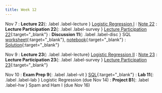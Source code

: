 ```yaml
---
title: Week 12
---
```


Nov 7
: **Lecture 22**{: .label .label-lecture } [Logistic Regression I](lecture/lec22)
    : [Note 22](https://ds100.org/course-notes/logistic_regression_1/logistic_reg_1.html)
: **Lecture Participation 22**{: .label .label-survey } [Lecture Participation 22](https://app.sli.do/event/hjBkCTxUMCzv6aRqfm5HJv/embed/polls/8e869e40-030d-4b08-9884-3319d0258abe){:target="_blank"}
: **Discussion 11**{: .label .label-disc } SQL [worksheet](https://drive.google.com/file/d/1uqll7n6TRspgs7Q-TPxf30wjL_SWt9ZU/view?usp=sharing){:target="_blank"}, [notebook](https://data100.datahub.berkeley.edu/hub/user-redirect/git-pull?repo=https%3A%2F%2Fgithub.com%2FDS-100%2Ffa23-student&urlpath=lab%2Ftree%2Ffa23-student%2Fdisc%2Fdisc11%2Fdisc11.ipynb&branch=main){:target="_blank"}
    : [Solution](https://drive.google.com/file/d/1uedkYfBZz-QWlKJ6uWAZZCXGwOFzHssP/view?usp=sharing){:target="_blank"}

Nov 9
: **Lecture 23**{: .label .label-lecture} [Logistic Regression II](lecture/lec23)
    : [Note 23](https://ds100.org/course-notes/logistic_regression_2/logistic_reg_2.html)
: **Lecture Participation 23**{: .label .label-survey } [Lecture Participation 23](https://app.sli.do/event/wMh6inZSufHTuez2XRGvwi/embed/polls/0b39842e-0f6c-48ec-8b2c-8849c85e0036){:target="_blank"}

Nov 10
: **Exam Prep 9**{: .label .label-vit } [SQL](https://drive.google.com/file/d/1LYG9eq8uIK7Iq86J6kiNSzKmMwsjUM-u/view?usp=sharing){:target="_blank"}
: **Lab 11**{: .label .label-lab } Logistic Regression (due Nov 14)
: **Project B1**{: .label .label-hw } Spam and Ham I (due Nov 16)
